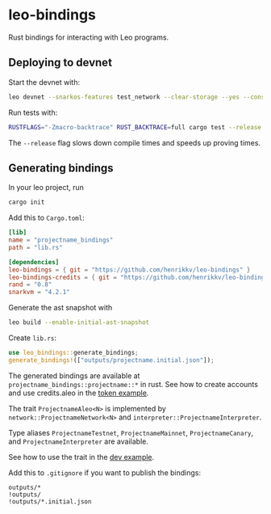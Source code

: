 # leo-bindings

Rust bindings for interacting with Leo programs.


## Deploying to devnet

Start the devnet with:
```bash
leo devnet --snarkos-features test_network --clear-storage --yes --consensus-heights 0,1,2,3,4,5,6,7,8,9 --snarkos ~/.cargo/bin/snarkos --tmux
```

Run tests with:
```bash
RUSTFLAGS="-Zmacro-backtrace" RUST_BACKTRACE=full cargo test --release -- --nocapture
```
The `--release` flag slows down compile times and speeds up proving times.


## Generating bindings

In your leo project, run 
```bash
cargo init
```

Add this to `Cargo.toml`:
```toml
[lib]
name = "projectname_bindings"
path = "lib.rs"

[dependencies]
leo-bindings = { git = "https://github.com/henrikkv/leo-bindings" }
leo-bindings-credits = { git = "https://github.com/henrikkv/leo-bindings" }
rand = "0.8"
snarkvm = "4.2.1"
```

Generate the ast snapshot with 
```bash
leo build --enable-initial-ast-snapshot
```

Create `lib.rs`:
```rust
use leo_bindings::generate_bindings;
generate_bindings!(["outputs/projectname.initial.json"]);
```
The generated bindings are available at `projectname_bindings::projectname::*` in rust.
See how to create accounts and use credits.aleo in the [token example](examples/token/tests/simple_test.rs).


The trait `ProjectnameAleo<N>` is implemented by `network::ProjectnameNetwork<N>` and `interpreter::ProjectnameInterpreter`.

Type aliases `ProjectnameTestnet`, `ProjectnameMainnet`, `ProjectnameCanary`, and `ProjectnameInterpreter` are available.

See how to use the trait in the [dev example](examples/dev/tests/simple_test.rs).

Add this to `.gitignore` if you want to publish the bindings:
```gitignore
outputs/*
!outputs/
!outputs/*.initial.json
```
